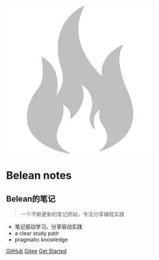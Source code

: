 
![logo](../img/logo.svg)
# Belean notes
## Belean的笔记
> 一个不断更新的笔记网站，专注分享编程实践

* 笔记驱动学习，分享驱动实践
* a clear study path
* pragmatic knowledge

[GitHub](https://github.com/liuconglook/notes/) [Gitee](https://gitee.com/cleve/notes) [Get Started](#about)

